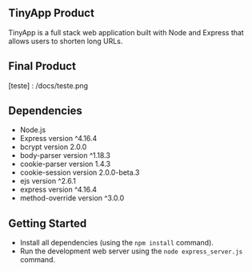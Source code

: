 ## TinyApp Product

TinyApp is a full stack web application built with Node and Express that allows users to shorten long URLs.

## Final Product

[teste] : /docs/teste.png


## Dependencies

- Node.js
- Express version ^4.16.4
- bcrypt version 2.0.0
- body-parser version ^1.18.3
- cookie-parser version 1.4.3
- cookie-session version 2.0.0-beta.3
- ejs version ^2.6.1
- express version ^4.16.4
- method-override version ^3.0.0

## Getting Started

- Install all dependencies (using the `npm install` command).
- Run the development web server using the `node express_server.js` command.